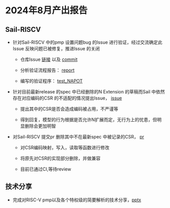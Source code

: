 # 2024年8月产出报告

## Sail-RISCV

- 针对Sail-RISCV 中的pmp 设置问题bug 的Issue 进行验证，经过交流确定此Issue 反映问题已被修复，推进Issue 的关闭

    - 仓库Issue [链接](https://github.com/riscv/sail-riscv/issues/284#issuecomment-2297328421) 以及 [commit](https://github.com/riscv/sail-riscv/issues/284#issuecomment-2297150498)

    - 分析验证流程报告： [report](https://github.com/KotorinMinami/plct-working/blob/main/sail-riscv/pmp_issue_resum.md)

    - 编写的验证程序： [test_NAPOT](https://github.com/KotorinMinami/plct-working/tree/main/sail-riscv/tests_NAPOT)

- 针对目前最新release 的spec 中已经删除的N Extension 的草稿而Sail 中依然存在对应编码的CSR 的不适配的情况提出Issue， [issue](https://github.com/riscv/sail-riscv/issues/529)

    - 提出其中的CSR是否会造成编码被占用，不严谨等

    - 得到回复，模型的行为根据是否允许N扩展而定，无行为上的忧患，但明显删除会更加明智

- 对Sail-RISCV 提交pr 删除其中不在最新spec 中被记录的CSR， [pr](https://github.com/riscv/sail-riscv/pull/531)

    - 对CSR编码映射，写入，读取等函数进行修改

    - 将原先对CSR的实现部分删除，并做兼容

    - 目前已通过CI,等待review

## 技术分享

- 完成对RISC-V pmp以及各个特权级的简要解析的技术分享，[pptx](https://github.com/KotorinMinami/plct-working/blob/main/sail-riscv/RISC-V%20ISA%20%E7%BA%A7%E5%AE%89%E5%85%A8%E4%BF%9D%E6%8A%A4%E6%9C%BA%E5%88%B6%E7%AE%80%E6%9E%90.pptx)